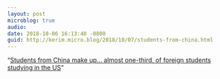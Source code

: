 ```yaml
---
layout: post
microblog: true
audio: 
date: 2018-10-06 16:13:40 -0800
guid: http://kerim.micro.blog/2018/10/07/students-from-china.html
---
```

“[Students from China make up… almost one-third, of foreign students studying in the US](http://www.atimes.com/article/chinese-students-arent-completely-banned-from-the-us-yet/)”
